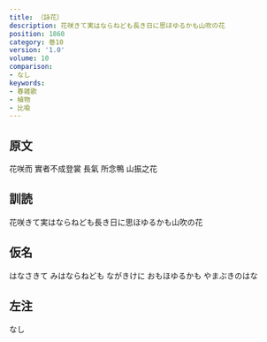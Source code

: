```yaml
---
title: （詠花）
description: 花咲きて実はならねども長き日に思ほゆるかも山吹の花
position: 1860
category: 巻10
version: '1.0'
volume: 10
comparison:
- なし
keywords:
- 春雑歌
- 植物
- 比喩
---
```


## 原文

花咲而 實者不成登裳 長氣 所念鴨 山振之花

## 訓読

花咲きて実はならねども長き日に思ほゆるかも山吹の花

## 仮名

はなさきて みはならねども ながきけに おもほゆるかも やまぶきのはな

## 左注

なし
